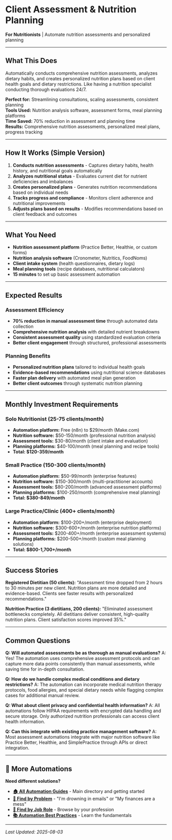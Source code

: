 # Client Assessment & Nutrition Planning

**For Nutritionists** | Automate nutrition assessments and personalized planning

---

## What This Does

Automatically conducts comprehensive nutrition assessments, analyzes dietary habits, and creates personalized nutrition plans based on client health goals and dietary restrictions. Like having a nutrition specialist conducting thorough evaluations 24/7.

**Perfect for:** Streamlining consultations, scaling assessments, consistent planning  
**Tools Used:** Nutrition analysis software, assessment forms, meal planning platforms  
**Time Saved:** 70% reduction in assessment and planning time  
**Results:** Comprehensive nutrition assessments, personalized meal plans, progress tracking

---

## How It Works (Simple Version)

1. **Conducts nutrition assessments** - Captures dietary habits, health history, and nutritional goals automatically
2. **Analyzes nutritional status** - Evaluates current diet for nutrient deficiencies and imbalances
3. **Creates personalized plans** - Generates nutrition recommendations based on individual needs
4. **Tracks progress and compliance** - Monitors client adherence and nutritional improvements
5. **Adjusts plans based on results** - Modifies recommendations based on client feedback and outcomes

---

## What You Need

- **Nutrition assessment platform** (Practice Better, Healthie, or custom forms)
- **Nutrition analysis software** (Cronometer, Nutritics, FoodNoms)
- **Client intake system** (health questionnaires, dietary logs)
- **Meal planning tools** (recipe databases, nutritional calculators)
- **15 minutes** to set up basic assessment automation

---

## Expected Results

### Assessment Efficiency
- **70% reduction in manual assessment time** through automated data collection
- **Comprehensive nutrition analysis** with detailed nutrient breakdowns
- **Consistent assessment quality** using standardized evaluation criteria
- **Better client engagement** through structured, professional assessments

### Planning Benefits
- **Personalized nutrition plans** tailored to individual health goals
- **Evidence-based recommendations** using nutritional science databases
- **Faster plan delivery** with automated meal plan generation
- **Better client outcomes** through systematic nutrition planning

---

## Monthly Investment Requirements

### Solo Nutritionist (25-75 clients/month)
- **Automation platform:** Free (n8n) to $29/month (Make.com)
- **Nutrition software:** $50-150/month (professional nutrition analysis)
- **Assessment tools:** $30-80/month (client intake and evaluation)
- **Planning platforms:** $40-100/month (meal planning and recipe tools)
- **Total: $120-359/month**

### Small Practice (150-300 clients/month)
- **Automation platform:** $50-99/month (enterprise features)
- **Nutrition software:** $150-300/month (multi-practitioner accounts)
- **Assessment tools:** $80-200/month (advanced assessment platforms)
- **Planning platforms:** $100-250/month (comprehensive meal planning)
- **Total: $380-849/month**

### Large Practice/Clinic (400+ clients/month)
- **Automation platform:** $100-200+/month (enterprise deployment)
- **Nutrition software:** $300-600+/month (enterprise nutrition platforms)
- **Assessment tools:** $200-400+/month (enterprise assessment systems)
- **Planning platforms:** $200-500+/month (custom meal planning solutions)
- **Total: $800-1,700+/month**

---

## Success Stories

**Registered Dietitian (50 clients):**
"Assessment time dropped from 2 hours to 30 minutes per new client. Nutrition plans are more detailed and evidence-based. Clients see faster results with personalized recommendations."

**Nutrition Practice (3 dietitians, 200 clients):**
"Eliminated assessment bottlenecks completely. All dietitians deliver consistent, high-quality nutrition plans. Client satisfaction scores improved 35%."

---

## Common Questions

**Q: Will automated assessments be as thorough as manual evaluations?**
A: Yes! The automation uses comprehensive assessment protocols and can capture more data points consistently than manual assessments, while saving time for in-depth consultation.

**Q: How do we handle complex medical conditions and dietary restrictions?**
A: The automation can incorporate medical nutrition therapy protocols, food allergies, and special dietary needs while flagging complex cases for additional manual review.

**Q: What about client privacy and confidential health information?**
A: All automations follow HIPAA requirements with encrypted data handling and secure storage. Only authorized nutrition professionals can access client health information.

**Q: Can this integrate with existing practice management software?**
A: Most assessment automations integrate with major nutrition software like Practice Better, Healthie, and SimplePractice through APIs or direct integration.

---

## 🔗 More Automations

**Need different solutions?**
- **[🏠 All Automation Guides](../../AI%20Automations%20Guide.md)** - Main directory and getting started
- **[🎯 Find by Problem](../../Automation%20Workflows%20by%20Problem.md)** - "I'm drowning in emails" or "My finances are a mess"
- **[👔 Find by Job Role](../../Automation%20Workflows%20by%20Job%20Role.md)** - Browse by your profession
- **[📚 Automation Best Practices](../../Automation%20Best%20Practices.md)** - Learn the fundamentals

---

*Last Updated: 2025-08-03*